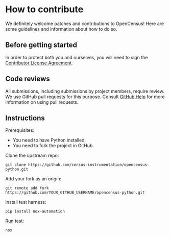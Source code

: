 # How to contribute

We definitely welcome patches and contributions to OpenCensus! Here are
some guidelines and information about how to do so.

## Before getting started

In order to protect both you and ourselves, you will need to sign the
[Contributor License Agreement](https://cla.developers.google.com/clas).

## Code reviews

All submissions, including submissions by project members, require review. We
use GitHub pull requests for this purpose. Consult
[GitHub Help](https://help.github.com/articles/about-pull-requests/) for more
information on using pull requests.

## Instructions

Prerequisites:

* You need to have Python installed.
* You need to fork the project in GitHub.

Clone the upstream repo:

```
git clone https://github.com/census-instrumentation/opencensus-python.git
```

Add your fork as an origin:

```
git remote add fork https://github.com/YOUR_GITHUB_USERNAME/opencensus-python.git
```

Install test harness:

```
pip install nox-automation
```

Run test:

```
nox
```
